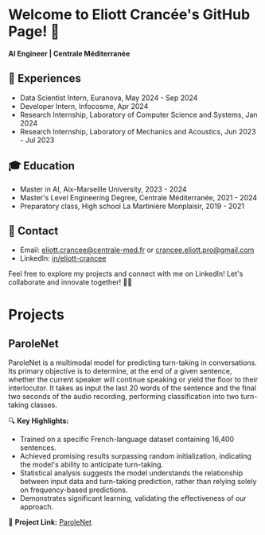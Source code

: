 # Welcome to Eliott Crancée's GitHub Page! 👋

**AI Engineer | Centrale Méditerranée**

## 💼 Experiences
- Data Scientist Intern, Euranova, May 2024 - Sep 2024
- Developer Intern, Infocosme, Apr 2024
- Research Internship, Laboratory of Computer Science and Systems, Jan 2024
- Research Internship, Laboratory of Mechanics and Acoustics, Jun 2023 - Jul 2023

## 🎓 Education
- Master in AI, Aix-Marseille University, 2023 - 2024
- Master's Level Engineering Degree, Centrale Méditerranée, 2021 - 2024
- Preparatory class, High school La Martinière Monplaisir, 2019 - 2021

## 📧 Contact
- Email: eliott.crancee@centrale-med.fr or crancee.eliott.pro@gmail.com
- LinkedIn: [in/eliott-crancee](https://www.linkedin.com/in/eliott-crancee)

Feel free to explore my projects and connect with me on LinkedIn! Let's collaborate and innovate together! 🌟🤝

# Projects

## ParoleNet

ParoleNet is a multimodal model for predicting turn-taking in conversations. Its primary objective is to determine, at the end of a given sentence, whether the current speaker will continue speaking or yield the floor to their interlocutor. It takes as input the last 20 words of the sentence and the final two seconds of the audio recording, performing classification into two turn-taking classes.

🔍 **Key Highlights:**
- Trained on a specific French-language dataset containing 16,400 sentences.
- Achieved promising results surpassing random initialization, indicating the model's ability to anticipate turn-taking.
- Statistical analysis suggests the model understands the relationship between input data and turn-taking prediction, rather than relying solely on frequency-based predictions.
- Demonstrates significant learning, validating the effectiveness of our approach.

🔗 **Project Link:** [ParoleNet](https://github.com/eliottcrancee/ParoleNet)
